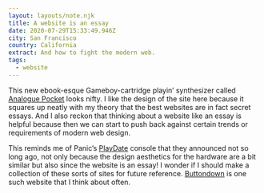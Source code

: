 ```yaml
---
layout: layouts/note.njk
title: A website is an essay
date: 2020-07-29T15:33:49.946Z
city: San Francisco
country: California
extract: And how to fight the modern web.
tags:
  - website
---
```


This new ebook-esque Gameboy-cartridge playin’ synthesizer called [Analogue Pocket](https://www.analogue.co/pocket/) looks nifty. I like the design of the site here because it squares up neatly with my theory that the best websites are in fact secret essays. And I also reckon that thinking about a website like an essay is helpful because then we can start to push back against certain trends or requirements of modern web design.

This reminds me of Panic’s [PlayDate](https://play.date/) console that they announced not so long ago, not only because the design aesthetics for the hardware are a bit similar but also since the website is an essay! I wonder if I should make a collection of these sorts of sites for future reference. [Buttondown](https://buttondown.email/) is one such website that I think about often.
